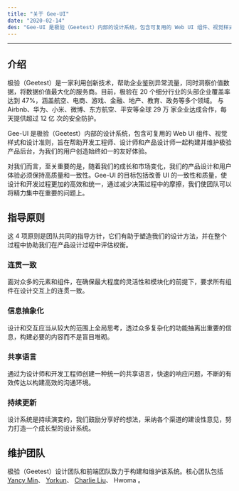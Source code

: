 ```yaml
---
title: "关于 Gee-UI"
date: "2020-02-14"
des: "Gee-UI 是极验（Geetest）内部的设计系统，包含可复用的 Web UI 组件、视觉样式和设计准则。"
---
```


---

## 介绍

极验（Geetest）是一家利用创新技术，帮助企业鉴别异常流量，同时洞察价值数据，将数据价值最大化的服务商。目前，极验在 20 个细分行业的头部企业覆盖率达到 47%，涵盖航空、电商、游戏、金融、地产、教育、政务等多个领域。 与 Airbnb、华为、小米、微博、东方航空、平安等全球 29 万 家企业达成合作，每天提供超过 12 亿 次的安全防护。

Gee-UI 是极验（Geetest）内部的设计系统，包含可复用的 Web UI 组件、视觉样式和设计准则，旨在帮助开发工程师、设计师和产品设计师一起构建并维护极验产品后台，为我们的用户创造始终如一的友好体验。

对我们而言，至关重要的是，随着我们的成长和市场变化，我们的产品设计和用户体验必须保持高质量和一致性。Gee-UI 的目标包括改善 UI 的一致性和质量，使设计和开发过程更加的高效和统一，通过减少决策过程中的摩擦，我们使团队可以将精力集中在重要的问题上。

## 指导原则

这 4 项原则是团队共同的指导方针，它们有助于塑造我们的设计方法，并在整个过程中协助我们在产品设计过程中评估权衡。

### 连贯一致

面对众多的元素和组件，在确保最大程度的灵活性和模块化的前提下，要求所有组件在设计交互上的连贯一致。

### 信息抽象化

设计和交互应当从较大的范围上全局思考，透过众多复杂化的功能抽离出重要的信息，构建必要的内容而不是盲目堆砌。

### 共享语言

通过为设计师和开发工程师创建一种统一的共享语言，快速的响应问题，不断的有效传达以构建高效的沟通环境。

### 持续更新

设计系统是持续演变的，我们鼓励分享好的想法，采纳各个渠道的建设性意见，努力打造一个成长型的设计系统。

## 维护团队

极验（Geetest）设计团队和前端团队致力于构建和维护该系统。核心团队包括 [Yancy Min](https://yancymin.design)、 [Yorkun](https://yorkun.com)、 [Charlie Liu](https://www.liuchangyi.com/)、 Hwoma 。
